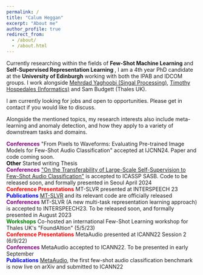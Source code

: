 ```yaml
---
permalink: /
title: "Calum Heggan"
excerpt: "About me"
author_profile: true
redirect_from: 
  - /about/
  - /about.html
---
```


Currently researching within the fields of <b>Few-Shot Machine Learning </b> and <b>Self-Supervised Representation Learning </b>, I am a 4th year PhD candidate at the <b>University of Edinburgh</b> working with both the IPAB and IDCOM groups. I work alongside [Mehrdad Yaghoobi (Singal Processing)](https://scholar.google.com/citations?user=ljyqX34AAAAJ&hl=en&oi=ao), [Timothy Hospedales (Informatics)](https://scholar.google.com/citations?user=nHhtvqkAAAAJ&hl=en) and Sam Budgett (Thales UK). 

I am currently looking for jobs and open to opportunities. Please get in contact if you would like to discuss.

Alongside the mentioned topics, my research interests also include meta-learning and anomaly detection, and how they apply to a variety of downstream tasks and domains.


<span style="color:purple"> **Conferences** </span>"From Pixels to Waveforms: Evaluating Pre-trained Image Models for Few-Shot Audio Classification" accepted at IJCNN24. Paper and code coming soon.<br/>
<span style="color:black"> **Other** </span> Started writing Thesis <br/>
<span style="color:purple"> **Conferences** </span>  ["On the Transferability of Large-Scale Self-Supervision to Few-Shot Audio Classification"](https://arxiv.org/pdf/2402.01274.pdf)  is accepted to ICASSP SASB. Code to be released soon, and formally presented in Seoul April 2024<br/>
<span style="color:red"> **Conference Presentations** </span> MT-SLVR presented at INTERSPEECH 23<br/>
<span style="color:blue"> **Publications** </span> [MT-SLVR](https://arxiv.org/abs/2305.17191) and its relevant code are officially released <br/>
<span style="color:purple"> **Conferences** </span> MT-SLVR (A new multi-task representation learning approach) is accepted to INTERSPEECH23. To be released soon, and formally presented in August 2023<br/>
<span style="color:green"> **Workshops** </span> Co-hosted an international Few-Shot Learning workshop for Thales UK's "FoundAItion" (5/5/23)<br/>
<span style="color:red"> **Conference Presentations** </span> MetaAudio presented at ICANN22 Session 2 (6/9/22)<br/>
<span style="color:purple"> **Conferences** </span> MetaAudio accepted to ICANN22. To be presented in early September<br/>
<span style="color:blue"> **Publications** </span> [MetaAudio](https://arxiv.org/abs/2204.02121), the first few-shot audio classification benchmark is now live on arXiv and submitted to ICANN22<br/>


<!-- <span style="color:red"> **Talks** </span> Presented work at Thales PhD and Thales PCC days (April/May 2023)<br/> -->
<!-- <span style="color:red"> **Talks** </span> Presented work at Thales PhD and Thales PCC days (April/May 2023)<br/>
<span style="color:red"> **Talks** </span> Presented an introduction to meta and few-shot learning to the IDCOM Institute<br/>
<span style="color:red"> **Talks** </span> Presented preliminary research to Thales UK research group <br/> -->

























<!-- A data-driven personal website
======
Like many other Jekyll-based GitHub Pages templates, academicpages makes you separate the website's content from its form. The content & metadata of your website are in structured markdown files, while various other files constitute the theme, specifying how to transform that content & metadata into HTML pages. You keep these various markdown (.md), YAML (.yml), HTML, and CSS files in a public GitHub repository. Each time you commit and push an update to the repository, the [GitHub pages](https://pages.github.com/) service creates static HTML pages based on these files, which are hosted on GitHub's servers free of charge.

Many of the features of dynamic content management systems (like Wordpress) can be achieved in this fashion, using a fraction of the computational resources and with far less vulnerability to hacking and DDoSing. You can also modify the theme to your heart's content without touching the content of your site. If you get to a point where you've broken something in Jekyll/HTML/CSS beyond repair, your markdown files describing your talks, publications, etc. are safe. You can rollback the changes or even delete the repository and start over -- just be sure to save the markdown files! Finally, you can also write scripts that process the structured data on the site, such as [this one](https://github.com/academicpages/academicpages.github.io/blob/master/talkmap.ipynb) that analyzes metadata in pages about talks to display [a map of every location you've given a talk](https://academicpages.github.io/talkmap.html).

Getting started
======
1. Register a GitHub account if you don't have one and confirm your e-mail (required!)
2. Fork [this repository](https://github.com/academicpages/academicpages.github.io) by clicking the "fork" button in the top right. 
3. Go to the repository's settings (rightmost item in the tabs that start with "Code", should be below "Unwatch"). Rename the repository "[your GitHub username].github.io", which will also be your website's URL.
4. Set site-wide configuration and create content & metadata (see below -- also see [this set of diffs](http://archive.is/3TPas) showing what files were changed to set up [an example site](https://getorg-testacct.github.io) for a user with the username "getorg-testacct")
1. Upload any files (like PDFs, .zip files, etc.) to the files/ directory. They will appear at https://[your GitHub username].github.io/files/example.pdf.  
2. Check status by going to the repository settings, in the "GitHub pages" section

Site-wide configuration
------
The main configuration file for the site is in the base directory in [_config.yml](https://github.com/academicpages/academicpages.github.io/blob/master/_config.yml), which defines the content in the sidebars and other site-wide features. You will need to replace the default variables with ones about yourself and your site's github repository. The configuration file for the top menu is in [_data/navigation.yml](https://github.com/academicpages/academicpages.github.io/blob/master/_data/navigation.yml). For example, if you don't have a portfolio or blog posts, you can remove those items from that navigation.yml file to remove them from the header. 

Create content & metadata
------
For site content, there is one markdown file for each type of content, which are stored in directories like _publications, _talks, _posts, _teaching, or _pages. For example, each talk is a markdown file in the [_talks directory](https://github.com/academicpages/academicpages.github.io/tree/master/_talks). At the top of each markdown file is structured data in YAML about the talk, which the theme will parse to do lots of cool stuff. The same structured data about a talk is used to generate the list of talks on the [Talks page](https://academicpages.github.io/talks), each [individual page](https://academicpages.github.io/talks/2012-03-01-talk-1) for specific talks, the talks section for the [CV page](https://academicpages.github.io/cv), and the [map of places you've given a talk](https://academicpages.github.io/talkmap.html) (if you run this [python file](https://github.com/academicpages/academicpages.github.io/blob/master/talkmap.py) or [Jupyter notebook](https://github.com/academicpages/academicpages.github.io/blob/master/talkmap.ipynb), which creates the HTML for the map based on the contents of the _talks directory).

**Markdown generator**

I have also created [a set of Jupyter notebooks](https://github.com/academicpages/academicpages.github.io/tree/master/markdown_generator
) that converts a CSV containing structured data about talks or presentations into individual markdown files that will be properly formatted for the academicpages template. The sample CSVs in that directory are the ones I used to create my own personal website at stuartgeiger.com. My usual workflow is that I keep a spreadsheet of my publications and talks, then run the code in these notebooks to generate the markdown files, then commit and push them to the GitHub repository.

How to edit your site's GitHub repository
------
Many people use a git client to create files on their local computer and then push them to GitHub's servers. If you are not familiar with git, you can directly edit these configuration and markdown files directly in the github.com interface. Navigate to a file (like [this one](https://github.com/academicpages/academicpages.github.io/blob/master/_talks/2012-03-01-talk-1.md) and click the pencil icon in the top right of the content preview (to the right of the "Raw | Blame | History" buttons). You can delete a file by clicking the trashcan icon to the right of the pencil icon. You can also create new files or upload files by navigating to a directory and clicking the "Create new file" or "Upload files" buttons. 

Example: editing a markdown file for a talk
![Editing a markdown file for a talk](/images/editing-talk.png)

For more info
------
More info about configuring academicpages can be found in [the guide](https://academicpages.github.io/markdown/). The [guides for the Minimal Mistakes theme](https://mmistakes.github.io/minimal-mistakes/docs/configuration/) (which this theme was forked from) might also be helpful. -->